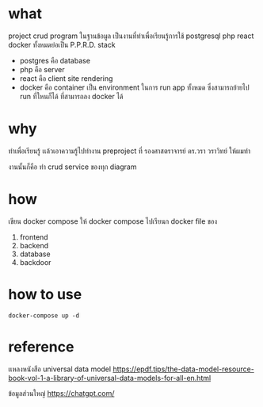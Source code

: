 # what
project crud program ในฐานข้อมูล เป็นงานที่ทำเพื่อเรียนรู้การใช้
postgresql php react docker ทั้งหมดย่อเป็น P.P.R.D. stack
- postgres คือ database
- php คือ server
- react คือ client site rendering
- docker คือ container เป็น environment ในการ run app ทั้งหมด ซึ่งสามารถย้ายไป run ที่ใหนก็ได้ ที่สามารถลง docker ได้

# why
ทำเพื่อเรียนรู้ เเล้วเอาความรู้ไปทำงาน preproject ที่ รองศาสตราจารย์ ดร.วรา วราวิทย์ ให้ผมทำ

งานนั้นก็คือ ทำ crud service ของทุก diagram

# how
เขียน docker compose ให้ docker compose ไปเรียนก docker file ของ 
1. frontend
2. backend
3. database
4. backdoor

# how to use

```shell
docker-compose up -d
```

# reference

เเหลงหนังสือ universal data model
https://epdf.tips/the-data-model-resource-book-vol-1-a-library-of-universal-data-models-for-all-en.html

ข้อมูลส่วนใหญ่
https://chatgpt.com/